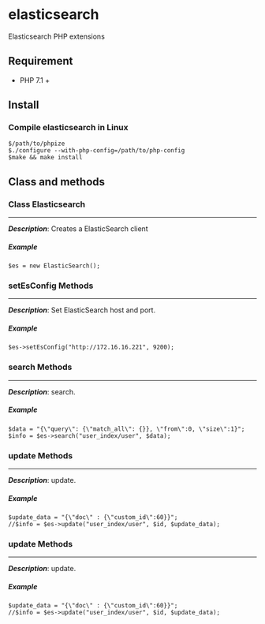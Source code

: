 # elasticsearch
Elasticsearch PHP extensions


## Requirement
- PHP 7.1 +


## Install
### Compile elasticsearch in Linux
```
$/path/to/phpize
$./configure --with-php-config=/path/to/php-config
$make && make install
```

## Class and methods
### Class Elasticsearch
-----
_**Description**_: Creates a ElasticSearch client

##### *Example*

~~~
$es = new ElasticSearch();
~~~

### setEsConfig Methods
-----
_**Description**_: Set ElasticSearch host and port.

##### *Example*

~~~
$es->setEsConfig("http://172.16.16.221", 9200);
~~~


### search Methods
-----
_**Description**_: search.

##### *Example*

~~~
$data = "{\"query\": {\"match_all\": {}}, \"from\":0, \"size\":1}";
$info = $es->search("user_index/user", $data);
~~~

### update Methods
-----
_**Description**_: update.

##### *Example*

~~~
$update_data = "{\"doc\" : {\"custom_id\":60}}";
//$info = $es->update("user_index/user", $id, $update_data);
~~~

### update Methods
-----
_**Description**_: update.

##### *Example*

~~~
$update_data = "{\"doc\" : {\"custom_id\":60}}";
//$info = $es->update("user_index/user", $id, $update_data);
~~~


